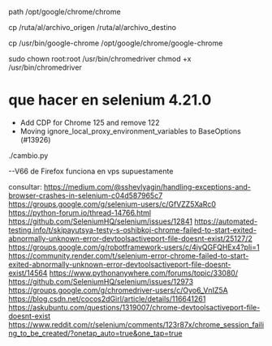 path /opt/google/chrome/chrome

cp /ruta/al/archivo_origen /ruta/al/archivo_destino

cp /usr/bin/google-chrome /opt/google/chrome/google-chrome

sudo chown root:root /usr/bin/chromedriver
chmod +x /usr/bin/chromedriver

# que hacer en selenium 4.21.0
* Add CDP for Chrome 125 and remove 122
* Moving ignore_local_proxy_environment_variables to BaseOptions (#13926)

./cambio.py

--V66 de Firefox funciona en vps supuestamente



consultar:
https://medium.com/@sshevlyagin/handling-exceptions-and-browser-crashes-in-selenium-c04d587965c7
https://groups.google.com/g/selenium-users/c/GfVZZ5XaRc0
https://python-forum.io/thread-14766.html
https://github.com/SeleniumHQ/selenium/issues/12841
https://automated-testing.info/t/skipayutsya-testy-s-oshibkoj-chrome-failed-to-start-exited-abnormally-unknown-error-devtoolsactiveport-file-doesnt-exist/25127/2
https://groups.google.com/g/robotframework-users/c/4iyQGFQHEx4?pli=1
https://community.render.com/t/selenium-error-chrome-failed-to-start-exited-abnormally-unknown-error-devtoolsactiveport-file-doesnt-exist/14564
https://www.pythonanywhere.com/forums/topic/33080/
https://github.com/SeleniumHQ/selenium/issues/12973
https://groups.google.com/g/chromedriver-users/c/Oyo6_VnIZ5A
https://blog.csdn.net/cocos2dGirl/article/details/116641261
https://askubuntu.com/questions/1319007/chrome-devtoolsactiveport-file-doesnt-exist
https://www.reddit.com/r/selenium/comments/123r87x/chrome_session_failing_to_be_created/?onetap_auto=true&one_tap=true
